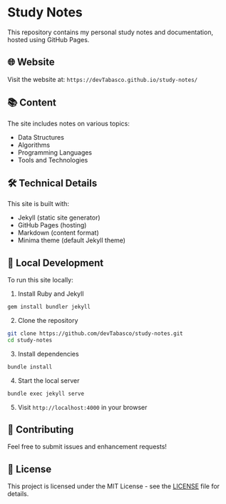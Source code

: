 # Study Notes

This repository contains my personal study notes and documentation, hosted using GitHub Pages.

## 🌐 Website

Visit the website at: `https://devTabasco.github.io/study-notes/`

## 📚 Content

The site includes notes on various topics:
- Data Structures
- Algorithms
- Programming Languages
- Tools and Technologies

## 🛠 Technical Details

This site is built with:
- Jekyll (static site generator)
- GitHub Pages (hosting)
- Markdown (content format)
- Minima theme (default Jekyll theme)

## 🚀 Local Development

To run this site locally:

1. Install Ruby and Jekyll
```bash
gem install bundler jekyll
```

2. Clone the repository
```bash
git clone https://github.com/devTabasco/study-notes.git
cd study-notes
```

3. Install dependencies
```bash
bundle install
```

4. Start the local server
```bash
bundle exec jekyll serve
```

5. Visit `http://localhost:4000` in your browser

## 📝 Contributing

Feel free to submit issues and enhancement requests!

## 📜 License

This project is licensed under the MIT License - see the [LICENSE](LICENSE) file for details. 